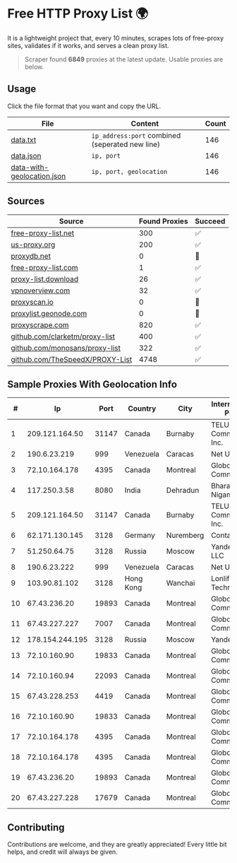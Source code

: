 
# Free HTTP Proxy List 🌍

It is a lightweight project that, every 10 minutes, scrapes lots of free-proxy sites, validates if it works, and serves a clean proxy list.


> Scraper found **6849** proxies at the latest update. Usable proxies are below.

## Usage

Click the file format that you want and copy the URL.


|File|Content|Count|
|----|-------|-----|
|[data.txt](https://raw.githubusercontent.com/themiralay/Proxy-List-World/master/data.txt)|`ip_address:port` combined (seperated new line)|146|
|[data.json](https://raw.githubusercontent.com/themiralay/Proxy-List-World/master/data.json)|`ip, port`|146|
|[data-with-geolocation.json](https://raw.githubusercontent.com/themiralay/Proxy-List-World/master/data-with-geolocation.json)|`ip, port, geolocation`|146|

## Sources

|Source|Found Proxies|Succeed|
|------|-------------|-------|
|[free-proxy-list.net](https://free-proxy-list.net)|300|✅|
|[us-proxy.org](https://www.us-proxy.org)|200|✅|
|[proxydb.net](http://proxydb.net)|0|🚫|
|[free-proxy-list.com](https://free-proxy-list.com/?page=&port=&type%5B%5D=http&type%5B%5D=https&up_time=0&search=Search)|1|✅|
|[proxy-list.download](https://www.proxy-list.download/HTTP)|26|✅|
|[vpnoverview.com](https://vpnoverview.com/privacy/anonymous-browsing/free-proxy-servers)|32|✅|
|[proxyscan.io](https://www.proxyscan.io)|0|🚫|
|[proxylist.geonode.com](https://proxylist.geonode.com/api/proxy-list?limit=300&page=1&sort_by=lastChecked&sort_type=desc&protocols=http,https)|0|🚫|
|[proxyscrape.com](https://api.proxyscrape.com/v2/?request=displayproxies&protocol=http&timeout=10000&country=all&ssl=all&anonymity=all)|820|✅|
|[github.com/clarketm/proxy-list](https://raw.githubusercontent.com/clarketm/proxy-list/master/proxy-list-raw.txt)|400|✅|
|[github.com/monosans/proxy-list](https://raw.githubusercontent.com/monosans/proxy-list/main/proxies/http.txt)|322|✅|
|[github.com/TheSpeedX/PROXY-List](https://raw.githubusercontent.com/TheSpeedX/PROXY-List/master/http.txt)|4748|✅|


## Sample Proxies With Geolocation Info

|#|Ip|Port|Country|City|Internet Service Provider|
|-|--|----|-------|----|-------------------------|
|1|209.121.164.50|31147|Canada|Burnaby|TELUS Communications Inc.|
|2|190.6.23.219|999|Venezuela|Caracas|Net Uno|
|3|72.10.164.178|4395|Canada|Montreal|GloboTech Communications|
|4|117.250.3.58|8080|India|Dehradun|Bharat Sanchar Nigam Ltd|
|5|209.121.164.50|31147|Canada|Burnaby|TELUS Communications Inc.|
|6|62.171.130.145|3128|Germany|Nuremberg|Contabo GmbH|
|7|51.250.64.75|3128|Russia|Moscow|Yandex.Cloud LLC|
|8|190.6.23.222|999|Venezuela|Caracas|Net Uno|
|9|103.90.81.102|3128|Hong Kong|Wanchai|Lonlife Technology Co.|
|10|67.43.236.20|19893|Canada|Montreal|GloboTech Communications|
|11|67.43.227.227|7007|Canada|Montreal|GloboTech Communications|
|12|178.154.244.195|3128|Russia|Moscow|Yandex Cloud|
|13|72.10.160.90|19833|Canada|Montreal|GloboTech Communications|
|14|72.10.160.94|22093|Canada|Montreal|GloboTech Communications|
|15|67.43.228.253|4419|Canada|Montreal|GloboTech Communications|
|16|72.10.160.90|19833|Canada|Montreal|GloboTech Communications|
|17|72.10.164.178|4395|Canada|Montreal|GloboTech Communications|
|18|72.10.164.178|4395|Canada|Montreal|GloboTech Communications|
|19|67.43.236.20|19893|Canada|Montreal|GloboTech Communications|
|20|67.43.227.228|17679|Canada|Montreal|GloboTech Communications|



## Contributing

Contributions are welcome, and they are greatly appreciated! Every
little bit helps, and credit will always be given.

